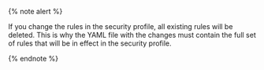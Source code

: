 {% note alert %}

If you change the rules in the security profile, all existing rules will be deleted. This is why the YAML file with the changes must contain the full set of rules that will be in effect in the security profile.

{% endnote %}